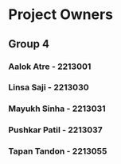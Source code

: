 # Project Owners

## Group 4

### Aalok Atre - 2213001

### Linsa Saji - 2213030

### Mayukh Sinha - 2213031

### Pushkar Patil - 2213037

### Tapan Tandon - 2213055